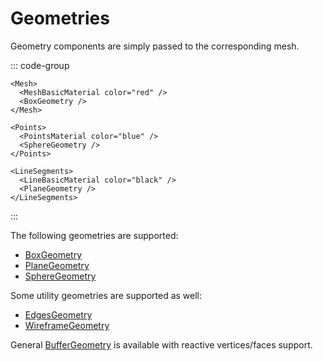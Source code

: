 # Geometries

Geometry components are simply passed to the corresponding mesh.

::: code-group
```vue-html{3} [Mesh]
<Mesh>
  <MeshBasicMaterial color="red" />
  <BoxGeometry />
</Mesh>
```

```vue-html{3} [Points]
<Points>
  <PointsMaterial color="blue" />
  <SphereGeometry />
</Points>
```

```vue-html{3} [LineSegments]
<LineSegments>
  <LineBasicMaterial color="black" />
  <PlaneGeometry />
</LineSegments>
```
:::

The following geometries are supported:

- [BoxGeometry](components/Geometries/BoxGeometry)
- [PlaneGeometry](components/Geometries/PlaneGeometry)
- [SphereGeometry](components/Geometries/SphereGeometry)

Some utility geometries are supported as well:

- [EdgesGeometry](components/Geometries/EdgesGeometry)
- [WireframeGeometry](components/Geometries/WireframeGeometry)

General [BufferGeometry](/components/Geometries/BufferGeometry) is available with reactive vertices/faces support.